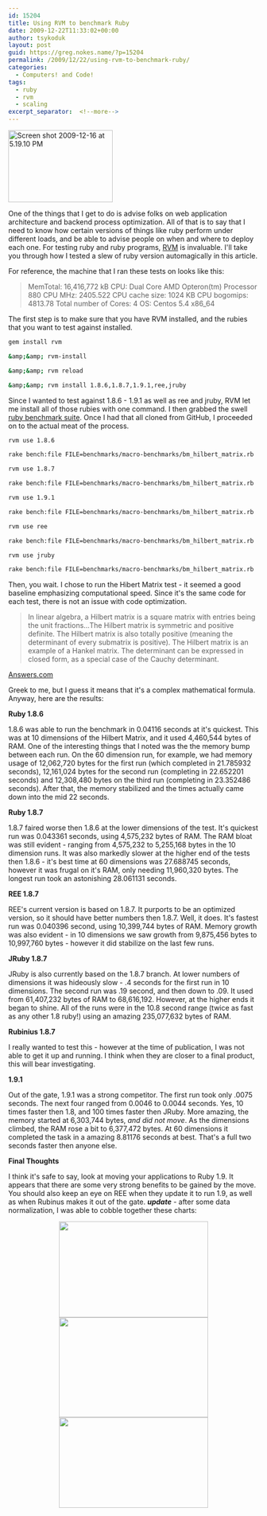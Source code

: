```yaml
---
id: 15204
title: Using RVM to benchmark Ruby
date: 2009-12-22T11:33:02+00:00
author: tsykoduk
layout: post
guid: https://greg.nokes.name/?p=15204
permalink: /2009/12/22/using-rvm-to-benchmark-ruby/
categories:
  - Computers! and Code!
tags:
  - ruby
  - rvm
  - scaling
excerpt_separator:  <!--more-->
---
```

<img class="size-medium wp-image-15206 alignright" title="Screen shot 2009-12-16 at 5.19.10 PM" src="https://greg.nokes.name/binaries/2009/12/Screen-shot-2009-12-16-at-5.19.10-PM-300x207.png" alt="Screen shot 2009-12-16 at 5.19.10 PM" width="210" height="145" />

One of the things that I get to do is advise folks on web application architecture and backend process optimization. All of that is to say that I need to know how certain versions of things like ruby perform under different loads, and be able to advise people on when and where to deploy each one. For testing ruby and ruby programs, <a href="http://rvm.beginrescueend.com/">RVM</a> is invaluable. I'll take you through how I tested a slew of ruby version automagically in this article.
<!--more-->
For reference, the machine that I ran these tests on looks like this:

>MemTotal: 16,416,772 kB
>CPU: Dual Core AMD Opteron(tm) Processor 880
>CPU MHz: 2405.522
>CPU cache size: 1024 KB
>CPU bogomips: 4813.78
>Total number of Cores: 4
>OS: Centos 5.4 x86_64

The first step is to make sure that you have RVM installed, and the rubies that you want to test against installed.

```bash
gem install rvm 

&amp;&amp; rvm-install 

&amp;&amp; rvm reload

&amp;&amp; rvm install 1.8.6,1.8.7,1.9.1,ree,jruby
```

Since I wanted to test against 1.8.6 - 1.9.1 as well as ree and jruby, RVM let me install all of those rubies with one command. I then grabbed the swell <a href="http://github.com/acangiano/ruby-benchmark-suite">ruby benchmark suite</a>. Once I had that all cloned from GitHub, I proceeded on to the actual meat of the process.

```bash
rvm use 1.8.6

rake bench:file FILE=benchmarks/macro-benchmarks/bm_hilbert_matrix.rb

rvm use 1.8.7

rake bench:file FILE=benchmarks/macro-benchmarks/bm_hilbert_matrix.rb

rvm use 1.9.1

rake bench:file FILE=benchmarks/macro-benchmarks/bm_hilbert_matrix.rb

rvm use ree

rake bench:file FILE=benchmarks/macro-benchmarks/bm_hilbert_matrix.rb

rvm use jruby

rake bench:file FILE=benchmarks/macro-benchmarks/bm_hilbert_matrix.rb
```

Then, you wait.
I chose to run the Hibert Matrix test - it seemed a good baseline emphasizing computational speed. Since it's the same code for each test, there is not an issue with code optimization.

> In linear algebra, a Hilbert matrix is a square matrix with entries being the unit fractions...The Hilbert matrix is symmetric and positive definite. The Hilbert matrix is also totally positive (meaning the determinant of every submatrix is positive).
>The Hilbert matrix is an example of a Hankel matrix.
>The determinant can be expressed in closed form, as a special case of the Cauchy determinant.

<a href="http://www.answers.com/topic/hilbert-matrix">Answers.com</a>

Greek to me, but I guess it means that it's a complex mathematical formula. Anyway, here are the results:

<strong>Ruby 1.8.6</strong>

1.8.6 was able to run the benchmark in 0.04116 seconds at it's quickest. This was at 10 dimensions of the Hilbert Matrix, and it used 4,460,544 bytes of RAM. One of the interesting things that I noted was the the memory bump between each run. On the 60 dimension run, for example, we had memory usage of 12,062,720 bytes for the first run (which completed in 21.785932 seconds), 12,161,024 bytes for the second run (completing in 22.652201 seconds) and 12,308,480 bytes on the third run (completing in 23.352486 seconds). After that, the memory stabilized and the times actually came down into the mid 22 seconds.

<strong>Ruby 1.8.7</strong>

1.8.7 faired worse then 1.8.6 at the lower dimensions of the test. It's quickest run was 0.043361 seconds,  using 4,575,232 bytes of RAM. The RAM bloat was still evident - ranging from 4,575,232 to 5,255,168 bytes in the 10 dimension runs. It was also markedly slower at the higher end of the tests then 1.8.6 - it's best time at 60 dimensions was 27.688745 seconds, however it was frugal on it's RAM, only needing 11,960,320 bytes. The longest run took an astonishing 28.061131 seconds.

<strong>REE 1.8.7</strong>

REE's current version is based on 1.8.7. It purports to be an optimized version, so it should have better numbers then 1.8.7. Well, it does. It's fastest run was 0.040396 second, using 10,399,744 bytes of RAM. Memory growth was also evident - in 10 dimensions we saw growth from 9,875,456 bytes to 10,997,760 bytes - however it did stabilize on the last few runs.

<strong>JRuby 1.8.7</strong>

JRuby is also currently based on the 1.8.7 branch. At lower numbers of dimensions it was hideously slow - .4 seconds for the first run in 10 dimensions. The second run was .19 second, and then down to .09. It used from 61,407,232 bytes of RAM to 68,616,192. However, at the higher ends it began to shine. All of the runs were in the 10.8 second range (twice as fast as any other 1.8 ruby!) using an amazing 235,077,632 bytes of RAM.

<strong>Rubinius 1.8.7</strong>

I really wanted to test this - however at the time of publication, I was not able to get it up and running. I think when they are closer to a final product, this will bear investigating.

<strong>1.9.1</strong>

Out of the gate, 1.9.1 was a strong competitor. The first run took only .0075 seconds. The next four ranged from 0.0046 to 0.0044 seconds. Yes, 10 times faster then 1.8, and 100 times faster then JRuby. More amazing, the memory started at 6,303,744 bytes, <em>and did not move</em>. As the dimensions climbed, the RAM rose a bit to 6,377,472 bytes. At 60 dimensions it completed the task in a amazing 8.81176 seconds at best. That's a full two seconds faster then anyone else.

<strong>Final Thoughts</strong>

I think it's safe to say, look at moving your applications to Ruby 1.9. It appears that there are some very strong benefits to be gained by the move. You should also keep an eye on REE when they update it to run 1.9, as well as when Rubinus makes it out of the gate.
<strong><em>update</em><span style="font-weight: normal;"> - after some data normalization, I was able to cobble together these charts:</span></strong>


<p style="text-align: center;"><strong><span style="font-weight: normal;"><a href="https://greg.nokes.name/binaries/2009/12/Screen-shot-2009-12-23-at-10.25.41-AM.png"><img class="size-medium wp-image-15215 aligncenter" title="Screen shot 2009-12-23 at 10.25.41 AM" src="https://greg.nokes.name/binaries/2009/12/Screen-shot-2009-12-23-at-10.25.41-AM-300x193.png" alt="" width="300" height="193" /></a><a href="https://greg.nokes.name/binaries/2009/12/Screen-shot-2009-12-23-at-10.25.49-AM.png"><img class="aligncenter size-medium wp-image-15216" title="Screen shot 2009-12-23 at 10.25.49 AM" src="https://greg.nokes.name/binaries/2009/12/Screen-shot-2009-12-23-at-10.25.49-AM-300x201.png" alt="" width="300" height="201" /></a><a href="https://greg.nokes.name/binaries/2009/12/Screen-shot-2009-12-23-at-10.25.56-AM.png"><img class="aligncenter size-medium wp-image-15217" title="Screen shot 2009-12-23 at 10.25.56 AM" src="https://greg.nokes.name/binaries/2009/12/Screen-shot-2009-12-23-at-10.25.56-AM-300x182.png" alt="" width="300" height="182" /></a>

</span></strong></p>